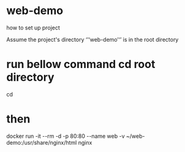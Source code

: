 # web-demo
how to set up project 

Assume the project's directory ‘’‘web-demo’‘’ is in the root directory
# run bellow command cd root directory
cd 

# then
docker run -it --rm -d -p 80:80 --name web -v ~/web-demo:/usr/share/nginx/html nginx 
